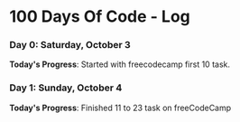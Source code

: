 # 100 Days Of Code - Log

### Day 0: Saturday, October 3

**Today's Progress**: Started with freecodecamp first 10 task.


### Day 1: Sunday, October 4

**Today's Progress**: Finished 11 to 23 task on freeCodeCamp


